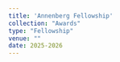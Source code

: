 ```yaml
---
title: 'Annenberg Fellowship'
collection: "Awards"
type: "Fellowship"
venue: ""
date: 2025-2026
---
```


